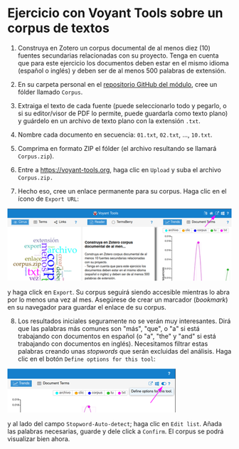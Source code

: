 # Ejercicio con Voyant Tools sobre un corpus de textos

1. Construya en Zotero un corpus documental de al menos diez (10) fuentes secundarias relacionadas con su proyecto. Tenga en cuenta que para este ejercicio los documentos deben estar en el mismo idioma (español o inglés) y deben ser de al menos 500 palabras de extensión.

2. En su carpeta personal en el [repositorio GitHub del módulo](https://github.com/nivaca/Visiones202110), cree un fólder llamado `Corpus`.

3. Extraiga el texto de cada fuente (puede seleccionarlo todo y pegarlo, o si su editor/visor de PDF lo permite, puede guardarla como texto plano) y guárdelo en un archivo de texto plano con la extensión `.txt`.

4. Nombre cada documento en secuencia: `01.txt`, `02.txt`, ..., `10.txt`. 

5. Comprima en formato ZIP el fólder (el archivo resultando se llamará `Corpus.zip`).

6. Entre a https://voyant-tools.org, haga clic en `Upload` y suba el archivo `Corpus.zip.`

7. Hecho eso, cree un enlace permanente para su corpus. Haga clic en el ícono de `Export URL`:

![export URL](img/voyant01.png)

y haga click en `Export`. Su corpus seguirá siendo accesible mientras lo abra por lo menos una vez al mes. Asegúrese de crear un marcador (*bookmark*) en su navegador para guardar el enlace de su corpus.

8. Los resultados iniciales seguramente no se verán muy interesantes. Dirá que las palabras más comunes son "más", "que", o "a" si está trabajando con documentos en español (o "a", "the" y "and" si está trabajando con documentos en inglés). Necesitamos filtrar estas palabras creando unas *stopwords* que serán excluidas del análisis. Haga clic en el botón `Define options for this tool`:

![options](img/voyant02.png)

y al lado del campo `Stopword-Auto-detect`; haga clic en `Edit list`. Añada las palabras necesarias, guarde y dele click a `Confirm`. El corpus se podrá visualizar bien ahora.
